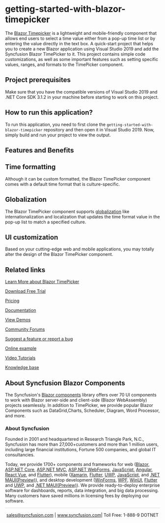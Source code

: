 # getting-started-with-blazor-timepicker
The [Blazor Timepicker](https://www.syncfusion.com/blazor-components/blazor-timepicker?utm_source=github&utm_medium=listing&utm_campaign=blazor-timepicker-github-samples) is a lightweight and mobile-friendly component that allows end users to select a time value either from a pop-up time list or by entering the value directly in the text box. A quick-start project that helps you to create a new Blazor application using Visual Studio 2019 and add the Syncfusion Blazor TimePicker to it. This project contains simple code customizations, as well as some important features such as setting specific values, ranges, and formats to the TimePicker component.

## Project prerequisites

Make sure that you have the compatible versions of Visual Studio 2019 and .NET Core SDK 3.1.2 in your machine before starting to work on this project.

## How to run this application?

To run this application, you need to first clone the `getting-started-with-blazor-timepicker` repository and then open it in Visual Studio 2019. Now, simply build and run your project to view the output.

## Features and Benefits

## Time formatting

Although it can be custom formatted, the Blazor TimePicker component comes with a default time format that is culture-specific.

## Globalization

The Blazor TimePicker component supports [globalization](https://blazor.syncfusion.com/documentation/timepicker/globalization?utm_source=github&utm_medium=listing&utm_campaign=blazor-timepicker-github-samples) like internationalization and localization that updates the time format value in the pop-up list to match a specified culture.

## UI customization

Based on your cutting-edge web and mobile applications, you may totally alter the design of the Blazor TimePicker component.

## Related links

[Learn More about Blazor TimePicker](https://www.syncfusion.com/blazor-components/blazor-timepicker?utm_source=github&utm_medium=listing&utm_campaign=blazor-navigations-github-samples)

[Download Free Trial](https://www.syncfusion.com/downloads/blazor?utm_source=github&utm_medium=listing&utm_campaign=blazor-timepicker-github-samples)

[Pricing](https://www.syncfusion.com/sales/products/blazor?utm_source=github&utm_medium=listing&utm_campaign=blazor-timepicker-github-samples)

[Documentation](https://blazor.syncfusion.com/documentation/timepicker/getting-started?utm_source=github&utm_medium=listing&utm_campaign=blazor-timepicker-github-samples)

[View Demos](https://blazor.syncfusion.com/demos/timepicker/default-functionalities?utm_source=github&utm_medium=listing&utm_campaign=blazor-timepicker-github-samples)

[Community Forums](https://www.syncfusion.com/forums/blazor-components?utm_source=github&utm_medium=listing&utm_campaign=blazor-timepicker-github-samples)

[Suggest a feature or report a bug](https://www.syncfusion.com/feedback/blazor-components?utm_source=github&utm_medium=listing&utm_campaign=blazor-timepicker-github-samples)

[Online example](https://blazor.syncfusion.com/demos/timepicker/default-functionalities?utm_source=github&utm_medium=listing&utm_campaign=blazor-timepicker-github-samples)

[Video Tutorials](https://www.syncfusion.com/tutorial-videos/blazor/timepicker?utm_source=github&utm_medium=listing&utm_campaign=blazor-timepicker-github-samples)

[Knowledge base](https://www.syncfusion.com/kb/blazor-components?utm_source=github&utm_medium=listing&utm_campaign=blazor-timepicker-github-samples)

## About Syncfusion Blazor Components
The Syncfusion's [Blazor components](https://www.syncfusion.com/blazor-componentsutm_source=github&utm_medium=listing&utm_campaign=blazor-timepicker-github-samples) library offers over 70 UI components to work with Blazor server-side and client-side (Blazor WebAssembly) projects seamlessly. In addition to TimePicker, we provide popular Blazor Components such as DataGrid,Charts, Scheduler, Diagram, Word Processor, and more.

### About Syncfusion

Founded in 2001 and headquartered in Research Triangle Park, N.C., Syncfusion has more than 27,000+customers and more than 1 million users, including large financial institutions, Fortune 500 companies, and global IT consultancies.
 
Today, we provide 1700+ components and frameworks for web ([Blazor](https://www.syncfusion.com/blazor-components?utm_source=github&utm_medium=listing&utm_campaign=blazor-timepicker-github-samples), [ASP.NET Core](https://www.syncfusion.com/aspnet-core-ui-controls?utm_source=github&utm_medium=listing&utm_campaign=blazor-timepicker-github-samples), [ASP.NET MVC](https://www.syncfusion.com/aspnet-mvc-ui-controls?utm_source=github&utm_medium=listing&utm_campaign=blazor-timepicker-github-samples), [ASP.NET WebForms](https://www.syncfusion.com/jquery/aspnet-webforms-ui-controls?utm_source=github&utm_medium=listing&utm_campaign=blazor-timepicker-github-samples), [JavaScript](https://www.syncfusion.com/javascript-ui-controls?utm_source=github&utm_medium=listing&utm_campaign=blazor-timepicker-github-samples), [Angular](https://www.syncfusion.com/angular-ui-components?utm_source=github&utm_medium=listing&utm_campaign=blazor-timepicker-github-samples), [React](https://www.syncfusion.com/react-ui-components?utm_source=github&utm_medium=listing&utm_campaign=blazor-timepicker-github-samples),[Vue](https://www.syncfusion.com/vue-ui-components?utm_source=github&utm_medium=listing&utm_campaign=blazor-timepicker-github-samples), and [Flutter](https://www.syncfusion.com/flutter-widgets?utm_source=github&utm_medium=listing&utm_campaign=blazor-timepicker-github-samples)), mobile ([Xamarin](https://www.syncfusion.com/xamarin-ui-controls?utm_source=github&utm_medium=listing&utm_campaign=blazor-timepicker-github-samples), [Flutter](https://www.syncfusion.com/flutter-widgets?utm_source=github&utm_medium=listing&utm_campaign=blazor-timepicker-github-samples), [UWP](https://www.syncfusion.com/uwp-ui-controls?utm_source=github&utm_medium=listing&utm_campaign=blazor-timepicker-github-samples), [JavaScript](https://www.syncfusion.com/javascript-ui-controls?utm_source=github&utm_medium=listing&utm_campaign=blazor-timepicker-github-samples), and [.NET MAUI(Preview)](https://www.syncfusion.com/maui-controls?utm_source=github&utm_medium=listing&utm_campaign=blazor-timepicker-github-samples)), and desktop development ([WinForms](https://www.syncfusion.com/winforms-ui-controls?utm_source=github&utm_medium=listing&utm_campaign=blazor-timepicker-github-samples), [WPF](https://www.syncfusion.com/wpf-controls?utm_source=github&utm_medium=listing&utm_campaign=blazor-timepicker-github-samples), [WinUI](https://www.syncfusion.com/winui-controls?utm_source=github&utm_medium=listing&utm_campaign=blazor-timepicker-github-samples), [Flutter](https://www.syncfusion.com/flutter-widgets?utm_source=github&utm_medium=listing&utm_campaign=blazor-timepicker-github-samples) and [UWP](https://www.syncfusion.com/uwp-ui-controls?utm_source=github&utm_medium=listing&utm_campaign=blazor-timepicker-github-samples), and [.NET MAUI(Preview)](https://www.syncfusion.com/maui-controls?utm_source=github&utm_medium=listing&utm_campaign=blazor-timepicker-github-samples)). We provide ready-to-deploy enterprise software for dashboards, reports, data integration, and big data processing. Many customers have saved millions in licensing fees by deploying our software.

<hr style="height:0.3px;border:none;color:lightgrey;background-color:lightgrey;" />

<p align="center">
<a href="mailto:sales@syncfusion.com?Subject=Syncfusion Blazor TimePicker - GitHub" target="_top">sales@syncfusion.com</a> | <a href="https://www.syncfusion.com?utm_source=github&utm_medium=listing&utm_campaign=blazor-timepicker-github-samples">www.syncfusion.com</a>| Toll Free: 1-888-9 DOTNET <br>
</p>